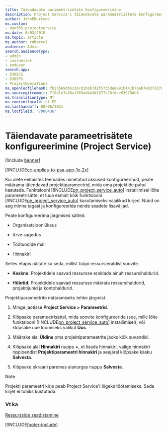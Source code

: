 ```yaml
---
title: Täiendavate parameetrisätete konfigureerimine
description: Project Service'i täiendavate parameetrisätete konfigureerimine
author: JohnPBurrows
ms.custom:
- dyn365-projectservice
ms.date: 8/03/2018
ms.topic: article
ms.author: ruhercul
audience: Admin
search.audienceType:
- admin
- customizer
- enduser
search.app:
- D365CE
- D365PS
- ProjectOperations
ms.openlocfilehash: fb23569db5136cd1b8b7d2f5735de8a91b441b76ab7e027d27087b3785f4636e
ms.sourcegitcommit: 7f8d1e7a16af769adb43d1877c28fdce53975db8
ms.translationtype: MT
ms.contentlocale: et-EE
ms.lasthandoff: 08/06/2021
ms.locfileid: "7000436"
---
```

# <a name="configure-additional-parameter-settings-project-service"></a>Täiendavate parameetrisätete konfigureerimine (Project Service)

[!include [banner](../includes/psa-now-project-operations.md)]

[!INCLUDE[cc-applies-to-psa-app-1x-2x](../includes/cc-applies-to-psa-app-1x-2x.md)]

Kui olete eelmistes teemades nimetatud üksused konfigureerinud, peate määrama täiendavad projektiparameetrid, mida oma projektide puhul kasutada. Funktsiooni [!INCLUDE[pn_project_service_auto](../includes/pn-project-service-auto.md)] installimisel lõite parameetrisätte, et luua esmalt kõik funktsiooni [!INCLUDE[pn_project_service_auto](../includes/pn-project-service-auto.md)] kasutamiseks vajalikud kirjed. Nüüd on aeg minna tagasi ja konfigureerida nende seadete lisaväljad.  
  
 Peate konfigureerima järgmised sätted.  
  
-   Organisatsiooniüksus  
  
-   Arve sagedus  
  
-   Töötundide mall  
  
-   Hinnakiri  
 
Selles etapis näitate ka seda, millist tüüpi ressursieraldist soovite.  
  
- **Keskne**. Projektidele saavad ressursse eraldada ainult ressursihaldurid.  
  
- **Hübriid**. Projektidele saavad ressursse määrata ressursihaldurid, projektijuhid ja kontohaldurid.  
  
 
Projektiparameetrite määramiseks tehke järgmist.  
  
1. Minge jaotisse **Project Service > Parameetrid**.  
  
2. Klõpsake parameetrisättel, mida soovite konfigureerida (see, mille lõite funktsiooni [!INCLUDE[pn_project_service_auto](../includes/pn-project-service-auto.md)] installimisel), või klõpsake uue loomiseks valikut **Uus**.  
  
3. Määrake alal **Üldine** oma projektiparameetrite jaoks kõik suvandid.  
  
4. Klõpsake alal **Hinnakiri** nuppu **+**, et lisada hinnakiri, valige hinnakiri ripploendist **Projektiparameetri hinnakiri** ja seejärel klõpsake käsku **Salvesta**.  
  
5. Klõpsake ekraani paremas alanurgas nuppu **Salvesta**.  

> [!NOTE]
> Projekti parameetri kirje peab Project Service'i õigeks töötamiseks. Seda kirjet ei tohiks kustutada.

### <a name="see-also"></a>Vt ka  
 [Ressursside seadistamine](../psa/set-up-resources.md)


[!INCLUDE[footer-include](../includes/footer-banner.md)]